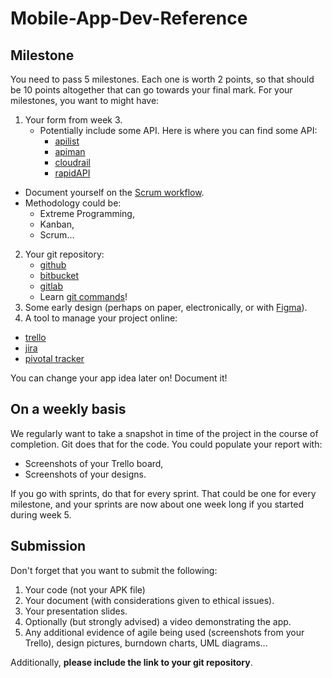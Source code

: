 # Mobile-App-Dev-Reference

## Milestone

You need to pass 5 milestones. Each one is worth 2 points, so that should be
10 points altogether that can go towards your final mark. For your milestones,
you want to might have:

1. Your form from week 3.
   - Potentially include some API. Here is where you can find some API:
     - [apilist](https://apislist.com/)
     - [apiman](https://www.apiman.io/)
     - [cloudrail](https://cloudrail.com/)
     - [rapidAPI](https://rapidapi.com/)
  - Document yourself on the [Scrum workflow](https://www.youtube.com/watch?v=_BWbaZs1M_8).
  - Methodology could be:
    - Extreme Programming,
    - Kanban,
    - Scrum...
2. Your git repository:
   - [github](https://github.com)
   - [bitbucket](https://bitbucket.org)
   - [gitlab](https://gitlab.com/users/sign_in)
   - Learn [git commands](https://rogerdudler.github.io/git-guide/)!
3. Some early design (perhaps on paper, electronically, or with
  [Figma](https://www.figma.com/)).
4. A tool to manage your project online:
  - [trello](https://trello.com)
  - [jira](https://www.atlassian.com/software/jira)
  - [pivotal tracker](https://www.pivotaltracker.com/)

You can change your app idea later on! Document it!

## On a weekly basis

We regularly want to take a snapshot in time of the project in the course of
completion. Git does that for the code. You could populate your report with:

- Screenshots of your Trello board,
- Screenshots of your designs.

If you go with sprints, do that for every sprint. That could be one for every
milestone, and your sprints are now about one week long if you started during
week 5.

## Submission

Don't forget that you want to submit the following:

1. Your code (not your APK file)
2. Your document (with considerations given to ethical issues).
3. Your presentation slides.
4. Optionally (but strongly advised) a video demonstrating the app.
5. Any additional evidence of agile being used (screenshots from your Trello), design pictures, burndown charts, UML diagrams...

Additionally, **please include the link to your git repository**.
